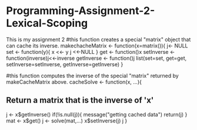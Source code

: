 # Programming-Assignment-2-Lexical-Scoping
This is my assignment 2
#this function creates a special "matrix" object that can cache its inverse.
makechacheMatrix <- function(x=matrix()){
  j<- NULL
  set <- function(y){
    x <<- y
    j <<-NULL
  }
  get <- function()x
  setInverse <- function(inverse)j<<-inverse
  getInverse <- function()j
  list(set=set, get=get, setInverse=setInverse, 
       getInverse=getInverse)
}

#this function computes the inverse of the special "matrix" returned by makeCacheMatrix above.
cacheSolve <- function(x, ...){
  ## Return a matrix that is the inverse of 'x'
  j <- x$getInverse()
  if(!is.null(j)){
    message("getting cached data")
    return(j)
  }
  mat <- x$get()
  j <- solve(mat,...)
  x$setInverse(j)
  j
}

